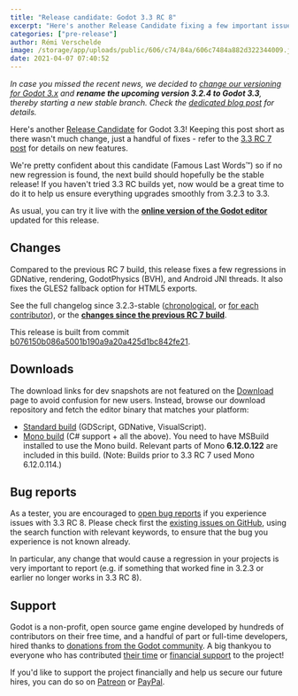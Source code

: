 ```yaml
---
title: "Release candidate: Godot 3.3 RC 8"
excerpt: "Here's another Release Candidate fixing a few important issues prior to Godot 3.3-stable. We're now really close to calling it final, so it's probably your last chance to try the RC and thwart our hopes to release 3.3 soon ;)"
categories: ["pre-release"]
author: Rémi Verschelde
image: /storage/app/uploads/public/606/c74/84a/606c7484a882d322344009.jpg
date: 2021-04-07 07:40:52
---
```


*In case you missed the recent news, we decided to [change our versioning for Godot 3.x](/article/versioning-change-godot-3x) and **rename the upcoming version 3.2.4 to Godot 3.3**, thereby starting a new stable branch. Check the [dedicated blog post](/article/versioning-change-godot-3x) for details.*

Here's another [Release Candidate](https://en.wikipedia.org/wiki/Software_release_life_cycle#Release_candidate) for Godot 3.3! Keeping this post short as there wasn't much change, just a handful of fixes - refer to the [3.3 RC 7 post](/article/release-candidate-godot-3-3-rc-7) for details on new features.

We're pretty confident about this candidate (Famous Last Words™) so if no new regression is found, the next build should hopefully be the stable release! If you haven't tried 3.3 RC builds yet, now would be a great time to do it to help us ensure everything upgrades smoothly from 3.2.3 to 3.3.

As usual, you can try it live with the [**online version of the Godot editor**](https://editor.godotengine.org/3.3.rc8/godot.tools.html) updated for this release.

## Changes

Compared to the previous RC 7 build, this release fixes a few regressions in GDNative, rendering, GodotPhysics (BVH), and Android JNI threads. It also fixes the GLES2 fallback option for HTML5 exports.

See the full changelog since 3.2.3-stable ([chronological](https://github.com/godotengine/godot-builds/releases/3.3-rc8/Godot_v3.3-rc8_changelog_chrono.txt), or [for each contributor](https://downloads.tuxfamily.org/godotengine/3.3-rc8/Godot_v3.3-rc8_changelog_authors.txt)), or the [**changes since the previous RC 7 build**](https://github.com/godotengine/godot/compare-cca2637b9b9dcb16070eb50a69c601a5f076c683...b076150b086a5001b190a9a20a425d1bc842fe21).

This release is built from commit [b076150b086a5001b190a9a20a425d1bc842fe21](https://github.com/godotengine/godot/commit/b076150b086a5001b190a9a20a425d1bc842fe21).

## Downloads

The download links for dev snapshots are not featured on the [Download](/download) page to avoid confusion for new users. Instead, browse our download repository and fetch the editor binary that matches your platform:

- [Standard build](https://github.com/godotengine/godot-builds/releases/3.3-rc8) (GDScript, GDNative, VisualScript).
- [Mono build](https://github.com/godotengine/godot-builds/releases/3.3-rc8) (C# support + all the above). You need to have MSBuild installed to use the Mono build. Relevant parts of Mono **6.12.0.122** are included in this build. (Note: Builds prior to 3.3 RC 7 used Mono 6.12.0.114.)

## Bug reports

As a tester, you are encouraged to [open bug reports](https://github.com/godotengine/godot/issues) if you experience issues with 3.3 RC 8. Please check first the [existing issues on GitHub](https://github.com/godotengine/godot/issues), using the search function with relevant keywords, to ensure that the bug you experience is not known already.

In particular, any change that would cause a regression in your projects is very important to report (e.g. if something that worked fine in 3.2.3 or earlier no longer works in 3.3 RC 8).

## Support

Godot is a non-profit, open source game engine developed by hundreds of contributors on their free time, and a handful of part or full-time developers, hired thanks to [donations from the Godot community](/donate). A big thankyou to everyone who has contributed [their time](https://github.com/godotengine/godot/blob/master/AUTHORS.md) or [financial support](https://github.com/godotengine/godot/blob/master/DONORS.md) to the project!

If you'd like to support the project financially and help us secure our future hires, you can do so on [Patreon](https://www.patreon.com/godotengine) or [PayPal](/donate).
